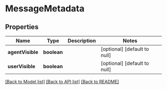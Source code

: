 # MessageMetadata

## Properties
Name | Type | Description | Notes
------------ | ------------- | ------------- | -------------
**agentVisible** | **boolean** |  | [optional] [default to null]
**userVisible** | **boolean** |  | [optional] [default to null]

[[Back to Model list]](../README.md#documentation-for-models) [[Back to API list]](../README.md#documentation-for-api-endpoints) [[Back to README]](../README.md)


